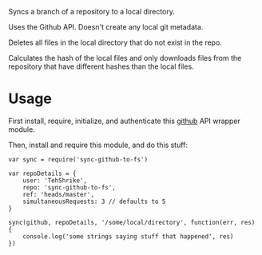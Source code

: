 Syncs a branch of a repository to a local directory.

Uses the Github API.  Doesn't create any local git metadata.

Deletes all files in the local directory that do not exist in the repo.

Calculates the hash of the local files and only downloads files from the repository that have different hashes than the local files.

# Usage

First install, require, initialize, and authenticate this [github](https://www.npmjs.com/package/github) API wrapper module.

Then, install and require this module, and do this stuff:

	var sync = require('sync-github-to-fs')

	var repoDetails = {
		user: 'TehShrike',
		repo: 'sync-github-to-fs',
		ref: 'heads/master',
		simultaneousRequests: 3 // defaults to 5
	}

	sync(github, repoDetails, '/some/local/directory', function(err, res) {
		console.log('some strings saying stuff that happened', res)
	})
